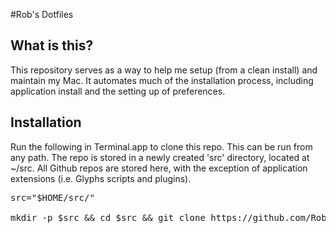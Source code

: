 #Rob's Dotfiles

## What is this?

This repository serves as a way to help me setup (from a clean install) and maintain my Mac. It automates much of the installation process, including application install and the setting up of preferences. 




## Installation

Run the following in Terminal.app to clone this repo. This can be run from any path. The repo is stored in a newly created 'src' directory, located at ~/src. All Github repos are stored here, with the exception of application extensions (i.e. Glyphs scripts and plugins).

<pre>
src="$HOME/src/"

mkdir -p $src && cd $src && git clone https://github.com/RobertPratley/Dotfiles.git
</pre>
